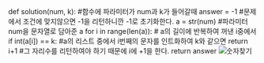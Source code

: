 def solution(num, k): #함수에 파라미터가 num과 k가 들어갈때
answer = -1 #문제에서 조건에 맞지않으면 -1을 리턴하니깐 -1로 초기화한다.
a = str(num) #파라미터 num을 문자열로 담아준 a
for i in range(len(a)): # a의 길이에 반복하여 꺼낸 i중에서
if int(a[i]) == k: #a의 리스트 중에서 i번째의 문자를 인트화하여 k와 같으면
return i+1 #그 자리수를 리턴하여야 하기 때문에 i에 +1을 한다.
return answer
![숫자찾기](https://user-images.githubusercontent.com/124108940/227780597-217fba2c-a140-427a-8bce-90692daf6e23.PNG)
